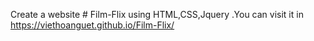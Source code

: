Create  a website # Film-Flix using HTML,CSS,Jquery .You can visit it in https://viethoanguet.github.io/Film-Flix/
